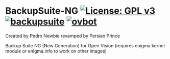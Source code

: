 BackupSuite-NG [![License: GPL v3](https://img.shields.io/badge/License-GPLv3-blue.svg)](https://www.gnu.org/licenses/gpl-3.0) [![backupsuite](https://github.com/OpenVisionE2/BackupSuite-NG/actions/workflows/backupsuite.yml/badge.svg)](https://github.com/OpenVisionE2/BackupSuite-NG/actions/workflows/backupsuite.yml) [![ovbot](https://github.com/OpenVisionE2/BackupSuite-NG/actions/workflows/ovbot.yml/badge.svg)](https://github.com/OpenVisionE2/BackupSuite-NG/actions/workflows/ovbot.yml)
==============
Created by Pedro Newbie revamped by Persian Prince

Backup Suite NG (New Generation) for Open Vision (requires enigma kernel module or enigma.info to work on other images)
